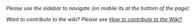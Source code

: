 _Please use the sidebar to navigate (on mobile its at the bottom of the page)_

_Want to contribute to the wiki? Please see [How to contribute to the Wiki?](https://github.com/teia-community/teia-ui/wiki/Contributing#how-to-contribute-to-the-wiki)_